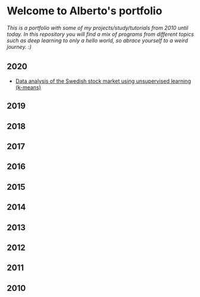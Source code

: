 # Welcome to Alberto's portfolio

###### This is a portfolio with some of my projects/study/tutorials from 2010 until today. In this repository you will find a mix of programs from different topics such as deep learning to only a hello world, so abrace yourself to a weird journey. :) 

## 2020
- [Data analysis of the Swedish stock market using unsupervised learning (k-means)](https://github.com/albertoferreirademelo/20-K-Means-Clustering)
## 2019
## 2018
## 2017
## 2016
## 2015
## 2014
## 2013
## 2012
## 2011
## 2010
